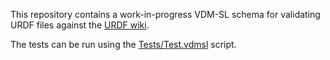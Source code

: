 This repository contains a work-in-progress VDM-SL schema for validating URDF files against the [URDF wiki](https://wiki.ros.org/urdf).


The tests can be run using the [Tests/Test.vdmsl](Tests/Test.vdmsl) script.